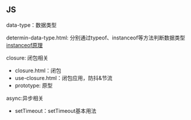 ## JS

data-type：数据类型

determin-data-type.html: 分别通过typeof、instanceof等方法判断数据类型   [instanceof原理](https://juejin.cn/post/6844903821483704327)

closure: 闭包相关
 - closure.html：闭包
 - use-closure.html：闭包应用，防抖&节流
 - prototype: 原型

 async:异步相关
- setTimeout：setTimeout基本用法
